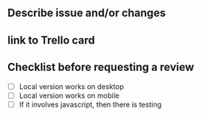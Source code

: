 ## Describe issue and/or changes

## link to Trello card

## Checklist before requesting a review
- [ ] Local version works on desktop
- [ ] Local version works on mobile
- [ ] If it involves javascript, then there is testing